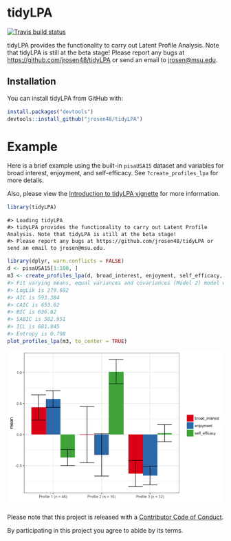 
<!-- README.md is generated from README.Rmd. Please edit that file -->
tidyLPA
=======

[![Travis build status](https://travis-ci.org/jrosen48/tidyLPA.svg?branch=master)](https://travis-ci.org/jrosen48/tidyLPA)

tidyLPA provides the functionality to carry out Latent Profile Analysis. Note that tidyLPA is still at the beta stage! Please report any bugs at <https://github.com/jrosen48/tidyLPA> or send an email to <jrosen@msu.edu>.

Installation
------------

You can install tidyLPA from GitHub with:

``` r
install.packages("devtools")
devtools::install_github("jrosen48/tidyLPA")
```

Example
=======

Here is a brief example using the built-in `pisaUSA15` dataset and variables for broad interest, enjoyment, and self-efficacy. See `?create_profiles_lpa` for more details.

Also, please view the [Introduction to tidyLPA vignette](https://jrosen48.github.io/tidyLPA/articles/Introduction_to_tidyLPA.html) for more information.

``` r
library(tidyLPA)
```

    #> Loading tidyLPA
    #> tidyLPA provides the functionality to carry out Latent Profile Analysis. Note that tidyLPA is still at the beta stage! 
    #> Please report any bugs at https://github.com/jrosen48/tidyLPA or send an email to jrosen@msu.edu.

``` r
library(dplyr, warn.conflicts = FALSE)
d <- pisaUSA15[1:100, ]
m3 <- create_profiles_lpa(d, broad_interest, enjoyment, self_efficacy, n_profiles = 3, model = 2)
#> Fit varying means, equal variances and covariances (Model 2) model with 3 profiles.
#> LogLik is 279.692
#> AIC is 593.384
#> CAIC is 653.62
#> BIC is 636.62
#> SABIC is 582.951
#> ICL is 681.845
#> Entropy is 0.798
plot_profiles_lpa(m3, to_center = TRUE)
```

![](README-unnamed-chunk-4-1.png)

Please note that this project is released with a [Contributor Code of Conduct](CONDUCT.md).

By participating in this project you agree to abide by its terms.
